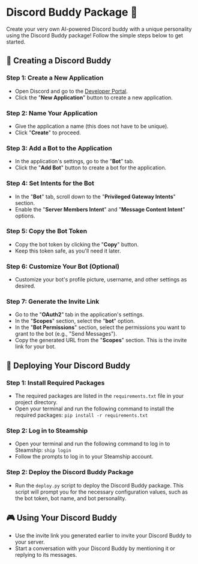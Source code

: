 # Discord Buddy Package 🤖

Create your very own AI-powered Discord buddy with a unique personality using the Discord Buddy package! Follow the simple steps below to get started.

## 🚀 Creating a Discord Buddy

### Step 1: Create a New Application

- Open Discord and go to the [Developer Portal](https://discord.com/developers/applications).
- Click the "**New Application**" button to create a new application.

### Step 2: Name Your Application

- Give the application a name (this does not have to be unique).
- Click "**Create**" to proceed.

### Step 3: Add a Bot to the Application

- In the application's settings, go to the "**Bot**" tab.
- Click the "**Add Bot**" button to create a bot for the application.

### Step 4: Set Intents for the Bot

- In the "**Bot**" tab, scroll down to the "**Privileged Gateway Intents**" section.
- Enable the "**Server Members Intent**" and "**Message Content Intent**" options.

### Step 5: Copy the Bot Token

- Copy the bot token by clicking the "**Copy**" button.
- Keep this token safe, as you'll need it later.

### Step 6: Customize Your Bot (Optional)

- Customize your bot's profile picture, username, and other settings as desired.

### Step 7: Generate the Invite Link

- Go to the "**OAuth2**" tab in the application's settings.
- In the "**Scopes**" section, select the "**bot**" option.
- In the "**Bot Permissions**" section, select the permissions you want to grant to the bot (e.g., "Send Messages").
- Copy the generated URL from the "**Scopes**" section. This is the invite link for your bot.

## 🎉 Deploying Your Discord Buddy

### Step 1: Install Required Packages

- The required packages are listed in the `requirements.txt` file in your project directory.
- Open your terminal and run the following command to install the required packages:
`pip install -r requirements.txt`

### Step 2: Log in to Steamship

- Open your terminal and run the following command to log in to Steamship:
`ship login`
- Follow the prompts to log in to your Steamship account.

### Step 2: Deploy the Discord Buddy Package

- Run the `deploy.py` script to deploy the Discord Buddy package. This script will prompt you for the necessary configuration values, such as the bot token, bot name, and bot personality.

## 🎮 Using Your Discord Buddy

- Use the invite link you generated earlier to invite your Discord Buddy to your server.
- Start a conversation with your Discord Buddy by mentioning it or replying to its messages.
